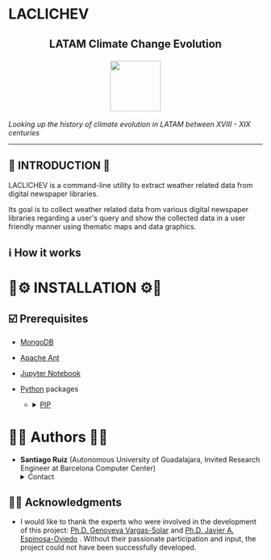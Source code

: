 # LACLICHEV
## 
<h2 align="center">

  **LA**TAM **Cli**mate **Ch**ange **Ev**olution

  <img src="http://www.trutower.com/wp-content/uploads/2014/07/weather.gif" height="100" width="100" />
</h2>

_Looking up the history of climate evolution in LATAM between XVIII - XIX centuries_

---
## 📖 INTRODUCTION 📖

LACLICHEV is a command-line utility to extract weather related  data from digital newspaper libraries. 

Its goal is to collect weather related data from various digital newspaper libraries regarding a user's query and show the collected data in a user friendly manner using thematic maps and data graphics.

## ℹ️ How it works

# 🔧⚙ INSTALLATION ⚙🔧

## ☑️ Prerequisites

* [MongoDB](https://www.mongodb.com/download-center?jmp=homepage#community "MongoDB Download Center")

* [Apache Ant](http://ant.apache.org/bindownload.cgi "Apache Ant - Binary Distributions")

* [Jupyter Notebook](http://jupyter.org/install.html "Installing Jupyter")

* [Python](https://www.python.org/downloads/ "Python Download") packages 
    * <details>
        <summary>
        <a href="https://pip.pypa.io/en/stable/installing/">PIP</a>
        </summary>

        ```python
        beautifulsoup4==4.6.0
        certifi==2017.4.17
        chardet==3.0.4
        geopy==1.11.0
        idna==2.5
        lxml==3.8.0
        nltk==3.2.4
        numpy==1.13.1
        pymongo==3.4.0
        requests==2.18.1
        six==1.10.0
        urllib3==1.21.1
        JCC==3.0
        lucene==6.5.0
        ```
    </details>

# ✍🏻 Authors ✍🏻 

* **Santiago Ruiz** (Autonomous University of Guadalajara, Invited Research Engineer at Barcelona Computer Center) <details>
    <summary> Contact </summary> 
    <a href="mailto:santiago.ruizangulo@edu.uag.mx" target="_top">santiago.ruizangulo@edu.uag.mx</a>
    </details>

## 🙇🏻 Acknowledgments

* I would like to thank the experts who were involved in the development of this project: [Ph.D. Genoveva Vargas-Solar](http://vargas-solar.com) and [Ph.D. Javier A. Espinosa-Oviedo](http://espinosa-oviedo.com) . Without their passionate participation and input, the project could not have been successfully developed.
